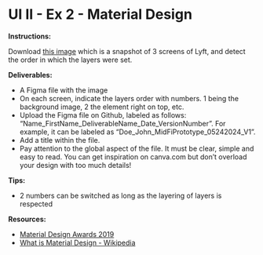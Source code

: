 # UI II - Ex 2 - Material Design

**Instructions:** 

Download [this image](https://storage.googleapis.com/gd-wagtail-prod-assets/original_images/MDA2018_inline_02.jpg) which is a snapshot of 3 screens of Lyft, and detect the order in which the layers were set. 

**Deliverables:** 

- A Figma file with the image
- On each screen, indicate the layers order with numbers. 1 being the background image, 2 the element right on top, etc.
- Upload the Figma file on Github, labeled as follows: “Name_FirstName_DeliverableName_Date_VersionNumber”. For example, it can be labeled as “Doe_John_MidFiPrototype_05242024_V1”.
- Add a title within the file.
- Pay attention to the global aspect of the file. It must be clear, simple and easy to read. You can get inspiration on canva.com but don’t overload your design with too much details!

**Tips:**

- 2 numbers can be switched as long as the layering of layers is respected 

**Resources:** 

- [Material Design Awards 2019](https://design.google/library/material-design-awards-2019/)
- [What is Material Design - Wikipedia](https://en.wikipedia.org/wiki/Material_Design)
